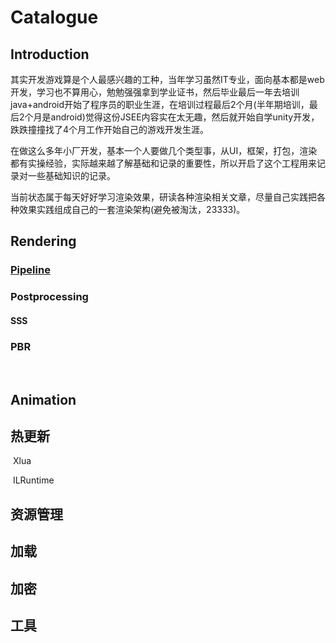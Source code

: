 # Catalogue

## Introduction

​	其实开发游戏算是个人最感兴趣的工种，当年学习虽然IT专业，面向基本都是web开发，学习也不算用心，勉勉强强拿到学业证书，然后毕业最后一年去培训java+android开始了程序员的职业生涯，在培训过程最后2个月(半年期培训，最后2个月是android)觉得这份JSEE内容实在太无趣，然后就开始自学unity开发，跌跌撞撞找了4个月工作开始自己的游戏开发生涯。

​	在做这么多年小厂开发，基本一个人要做几个类型事，从UI，框架，打包，渲染都有实操经验，实际越来越了解基础和记录的重要性，所以开启了这个工程用来记录对一些基础知识的记录。

​	当前状态属于每天好好学习渲染效果，研读各种渲染相关文章，尽量自己实践把各种效果实践组成自己的一套渲染架构(避免被淘汰，23333)。



## Rendering

### 		[Pipeline](https://github.com/MXUnity/GameDevelopment/tree/main/Assets/Pipeline) 

### 			Postprocessing

#### 	SSS

### 		PBR

​	

## Animation



## 热更新

​	Xlua

​	ILRuntime

## 资源管理



## 加载



## 加密



## 工具





